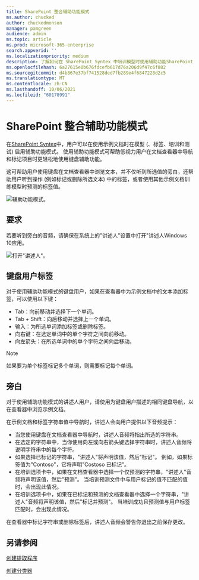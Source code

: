 ```yaml
---
title: SharePoint 整合辅助功能模式
ms.author: chucked
author: chuckedmonson
manager: pamgreen
audience: admin
ms.topic: article
ms.prod: microsoft-365-enterprise
search.appverid: ''
ms.localizationpriority: medium
description: 了解如何在 SharePoint Syntex 中培训模型时使用辅助功能SharePoint Syntex。
ms.openlocfilehash: 6a27615e0b676fdcefb617d76a206d9f47c6f882
ms.sourcegitcommit: d4b867e37bf741528ded7fb289e4f6847228d2c5
ms.translationtype: MT
ms.contentlocale: zh-CN
ms.lasthandoff: 10/06/2021
ms.locfileid: "60178991"
---
```

# <a name="sharepoint-syntex-accessibility-mode"></a>SharePoint 整合辅助功能模式

在[SharePoint Syntex](index.md)中，用户可以在使用示例文档时在模型 (、标签、培训和测试) 启用辅助功能模式。 使用辅助功能模式可帮助低视力用户在文档查看器中导航和标记项目时更轻松地使用键盘辅助功能。

这可帮助用户使用键盘在文档查看器中浏览文本，并不仅听到所选值的旁白，还帮助用户听到操作 (例如标记或删除所选文本) 中的标签，或者使用其他示例文档训练模型时预测的标签值。 


![辅助功能模式。](../media/content-understanding/accessibility-mode.png)

## <a name="requirements"></a>要求

若要听到旁白的音频，请确保在系统上的"讲述人"设置中[](https://support.microsoft.com/windows/complete-guide-to-narrator-e4397a0d-ef4f-b386-d8ae-c172f109bdb1)打开"讲述人Windows 10应用。

![打开"讲述人"。](../media/content-understanding/narrator-settings.png)

## <a name="labeling-for-keyboard-users"></a>键盘用户标签

对于使用辅助功能模式的键盘用户，如果在查看器中为示例文档中的文本添加标签，可以使用以下键：

- Tab：向前移动并选择下一个单词。
- Tab + Shift：向后移动并选择上一个单词。
- 输入：为所选单词添加标签或删除标签。
- 向右键：在选定单词中的单个字符之间向前移动。
- 向左箭头：在所选单词中的单个字符之间向后移动。

> [!NOTE]
> 如果要为单个标签标记多个单词，则需要标记每个单词。


## <a name="narration"></a>旁白

对于使用辅助功能模式的讲述人用户，请使用为键盘用户描述的相同键盘导航，以在查看器中浏览示例文档。

在示例文档和标签字符串值中导航时，讲述人会向用户提供以下音频提示：

- 当您使用键盘在文档查看器中导航时，讲述人音频将指出所选的字符串。
- 在选定的字符串中，当你使用向左或向右箭头键选择字符串时，讲述人音频将说明字符串中的每个字符。
- 如果选择已标记的字符串，"讲述人"将声明该值，然后"标记"。  例如，如果标签值为"Contoso"，它将声明"Costoso 已标记"。 
- 在培训选项卡中，如果在文档查看器中选择一个仅预测的字符串，"讲述人"音频将声明该值，然后"预测"。 当培训预测文件中与用户标记的值不匹配的值时，会出现此情况。
- 在培训选项卡中，如果在已标记和预测的文档查看器中选择一个字符串，"讲述人"音频将声明该值，然后"标记并预测"。 当培训成功且预测值与用户标签匹配时，会出现此情况。

在查看器中标记字符串或删除标签后，讲述人音频会警告你退出之前保存更改。

## <a name="see-also"></a>另请参阅

[创建提取程序](create-an-extractor.md)

[创建分类器](create-a-classifier.md)










 


  
  



